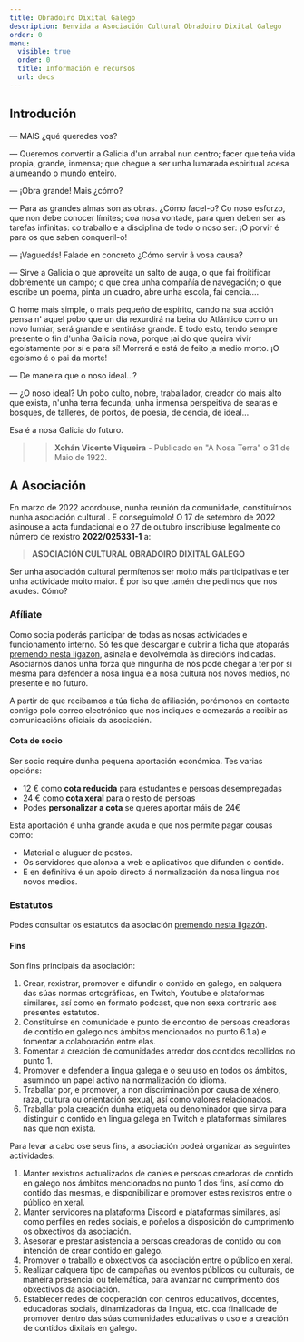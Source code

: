 ```yaml
---
title: Obradoiro Dixital Galego
description: Benvida a Asociación Cultural Obradoiro Dixital Galego
order: 0
menu:
  visible: true
  order: 0
  title: Información e recursos
  url: docs
---
```

## Introdución

— MAIS ¿qué queredes vos?

— Queremos convertir a Galicia d'un arrabal nun centro; facer que teña vida propia, grande, inmensa; que chegue a ser unha lumarada espiritual acesa alumeando o mundo enteiro.

— ¡Obra grande! Mais ¿cómo?

— Para as grandes almas son as obras. ¿Cómo facel-o? Co noso esforzo, que non debe conocer límites; coa nosa vontade, para quen deben ser as tarefas infinitas: co traballo e a disciplina de todo o noso ser: ¡O porvir é para os que saben conqueril-o!

— ¡Vaguedás! Falade en concreto ¿Cómo servir â vosa causa?

— Sirve a Galicia o que aproveita un salto de auga, o que fai froitificar dobremente un campo; o que crea unha compañía de navegación; o que escribe un poema, pinta un cuadro, abre unha escola, fai cencia....

O home mais simple, o mais pequeño de espirito, cando na sua acción pensa n' aquel pobo que un día rexurdirá na beira do Atlántico como un novo lumiar, será grande e sentiráse grande. E todo esto, tendo sempre presente o fin d'unha Galicia nova, porque ¡ai do que queira vivir egoístamente por sí e para sí! Morrerá e está de feito ja medio morto. ¡O egoísmo é o pai da morte!

— De maneira que o noso ideal...?

— ¿O noso ideal? Un pobo culto, nobre, traballador, creador do mais alto que exista, n'unha terra fecunda; unha inmensa perspeitiva de searas e bosques, de talleres, de portos, de poesía, de cencia, de ideal...

Esa é a nosa Galicia do futuro.
>> **Xohán Vicente Viqueira** - Publicado en "A Nosa Terra" o 31 de Maio de 1922. 

## A Asociación

En marzo de 2022 acordouse, nunha reunión da comunidade, constituírnos nunha asociación cultural . E conseguímolo! O 17 de setembro de 2022 asinouse a acta fundacional e o 27 de outubro inscribiuse legalmente co número de rexistro **2022/025331-1** a:
> **ASOCIACIÓN CULTURAL OBRADOIRO DIXITAL GALEGO**

Ser unha asociación cultural permítenos ser moito máis participativas e ter unha actividade moito maior. É por iso que tamén che pedimos que nos axudes. Cómo?
### Afíliate

Como socia poderás participar de todas as nosas actividades e funcionamento interno. Só tes que descargar e cubrir a ficha que atoparás [premendo nesta ligazón](/asociate/), asinala e devolvérnola ás direcións indicadas. Asociarnos danos unha forza que ningunha de nós pode chegar a ter por si mesma para defender a nosa lingua e a nosa cultura nos novos medios, no presente e no futuro.

A partir de que recibamos a túa ficha de afiliación, porémonos en contacto contigo polo correo electrónico que nos indiques e comezarás a recibir as comunicacións oficiais da asociación.
#### Cota de socio
Ser socio require dunha pequena aportación económica. Tes varias opcións:
- 12 € como **cota reducida** para estudantes e persoas desempregadas
- 24 € como **cota xeral** para o resto de persoas
- Podes **personalizar a cota** se queres aportar máis de 24€

Esta aportación é unha grande axuda e que nos permite pagar cousas como:
- Material e aluguer de postos.
- Os servidores que alonxa a web e aplicativos que difunden o contido.
- E en definitiva é un apoio directo á normalización da nosa lingua nos novos medios.

### Estatutos

Podes consultar os estatutos da asociación [premendo nesta ligazón](/estatutos).
#### Fins
Son fins principais da asociación:
1. Crear, rexistrar, promover e difundir o contido en galego, en calquera das súas normas ortográficas, en Twitch, Youtube e plataformas similares, así como en formato podcast, que non sexa contrario aos presentes estatutos.
2. Constituírse en comunidade e punto de encontro de persoas creadoras de contido en galego nos ámbitos mencionados no punto 6.1.a) e fomentar a colaboración entre elas.
3. Fomentar a creación de comunidades arredor dos contidos recollidos no punto 1.
4. Promover e defender a lingua galega e o seu uso en todos os ámbitos, asumindo un papel activo na normalización do idioma.
5. Traballar por, e promover, a non discriminación por causa de xénero, raza, cultura ou orientación sexual, así como valores relacionados.
6. Traballar pola creación dunha etiqueta ou denominador que sirva para distinguir o contido en lingua galega en Twitch e plataformas similares nas que non exista.

Para levar a cabo ose seus fins, a asociación podeá organizar as seguintes actividades:
1. Manter rexistros actualizados de canles e persoas creadoras de contido en galego nos ámbitos mencionados no punto 1 dos fins, así como do  contido das mesmas, e disponibilizar e promover estes rexistros entre o público en xeral.
2. Manter servidores na plataforma Discord e plataformas similares, así como perfiles en redes sociais, e poñelos a disposición do cumprimento  os obxectivos da asociación.
3. Asesorar e prestar asistencia a persoas creadoras de contido ou con intención de crear contido en galego.
4. Promover o traballo e obxectivos da asociación entre o público en xeral.
5. Realizar calquera tipo de campañas ou eventos públicos ou culturais, de maneira presencial ou telemática, para avanzar no cumprimento dos  obxectivos da asociación.
6. Establecer redes de cooperación con centros educativos, docentes, educadoras sociais, dinamizadoras da lingua, etc. coa finalidade de promover dentro das súas comunidades educativas o uso e a creación de contidos dixitais en galego.